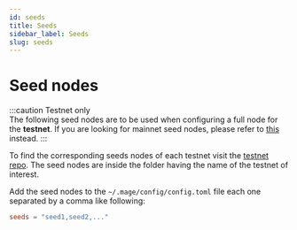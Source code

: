 ```yaml
---
id: seeds
title: Seeds
sidebar_label: Seeds
slug: seeds
---
```


# Seed nodes
:::caution Testnet only   
The following seed nodes are to be used when configuring a full node for 
the **testnet**. 
If you are looking for mainnet seed nodes, please refer to 
[this](../../06-mainnet/02-seeds.md) instead.
:::

To find the corresponding seeds nodes of each testnet visit the 
[testnet repo](https://github.com/desmos-labs/morpheus). The seed nodes
are inside the folder having the name of the testnet of interest. 

Add the seed nodes to the `~/.mage/config/config.toml` file each one 
separated by a comma like following:
```toml
seeds = "seed1,seed2,..."
```
